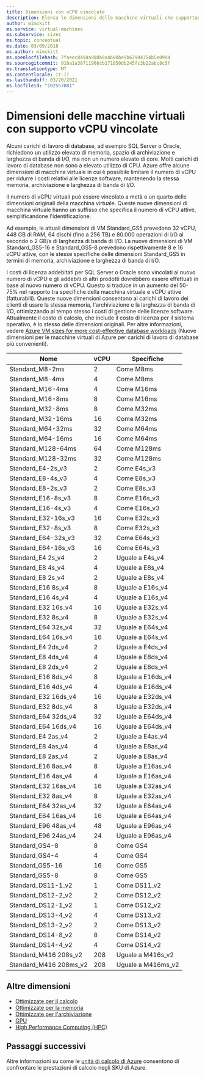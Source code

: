 ```yaml
---
title: Dimensioni con vCPU vincolate
description: Elenca le dimensioni delle macchine virtuali che supportano un numero di vCPU vincolato.
author: mimckitt
ms.service: virtual-machines
ms.subservice: sizes
ms.topic: conceptual
ms.date: 03/09/2018
ms.author: mimckitt
ms.openlocfilehash: 7faeec8494a908b9aab00be9b63904354b5e0994
ms.sourcegitcommit: 910a1a38711966cb171050db245fc3b22abc8c5f
ms.translationtype: MT
ms.contentlocale: it-IT
ms.lasthandoff: 03/20/2021
ms.locfileid: "102557081"
---
```

# <a name="constrained-vcpu-capable-vm-sizes"></a>Dimensioni delle macchine virtuali con supporto vCPU vincolate

Alcuni carichi di lavoro di database, ad esempio SQL Server o Oracle, richiedono un utilizzo elevato di memoria, spazio di archiviazione e larghezza di banda di I/O, ma non un numero elevato di core. Molti carichi di lavoro di database non sono a elevato utilizzo di CPU. Azure offre alcune dimensioni di macchina virtuale in cui è possibile limitare il numero di vCPU per ridurre i costi relativi alle licenze software, mantenendo la stessa memoria, archiviazione e larghezza di banda di I/O.

Il numero di vCPU virtuali può essere vincolato a metà o un quarto delle dimensioni originali della macchina virtuale. Queste nuove dimensioni di macchina virtuale hanno un suffisso che specifica il numero di vCPU attive, semplificandone l'identificazione.

Ad esempio, le attuali dimensioni di VM Standard_GS5 prevedono 32 vCPU, 448 GB di RAM, 64 dischi (fino a 256 TB) e 80.000 operazioni di I/O al secondo o 2 GB/s di larghezza di banda di I/O. La nuove dimensioni di VM Standard_GS5-16 e Standard_GS5-8 prevedono rispettivamente 8 e 16 vCPU attive, con le stesse specifiche delle dimensioni Standard_GS5 in termini di memoria, archiviazione e larghezza di banda di I/O.

I costi di licenza addebitati per SQL Server o Oracle sono vincolati al nuovo numero di vCPU e gli addebiti di altri prodotti dovrebbero essere effettuati in base al nuovo numero di vCPU. Questo si traduce in un aumento del 50-75% nel rapporto tra specifiche della macchina virtuale e vCPU attive (fatturabili). Queste nuove dimensioni consentono ai carichi di lavoro dei clienti di usare la stessa memoria, l'archiviazione e la larghezza di banda di I/O, ottimizzando al tempo stesso i costi di gestione delle licenze software. Attualmente il costo di calcolo, che include il costo di licenza per il sistema operativo, è lo stesso delle dimensioni originali. Per altre informazioni, vedere [Azure VM sizes for more cost-effective database workloads](https://azure.microsoft.com/blog/announcing-new-azure-vm-sizes-for-more-cost-effective-database-workloads/) (Nuove dimensioni per le macchine virtuali di Azure per carichi di lavoro di database più convenienti).


| Nome                | vCPU | Specifiche           |
|---------------------|------|-----------------|
| Standard_M8-2ms     | 2    | Come M8ms    |
| Standard_M8-4ms     | 4    | Come M8ms    |
| Standard_M16-4ms    | 4    | Come M16ms   |
| Standard_M16-8ms    | 8    | Come M16ms   |
| Standard_M32-8ms    | 8    | Come M32ms   |
| Standard_M32-16ms   | 16   | Come M32ms   |
| Standard_M64-32ms   | 32   | Come M64ms   |
| Standard_M64-16ms   | 16   | Come M64ms   |
| Standard_M128-64ms  | 64   | Come M128ms  |
| Standard_M128-32ms  | 32   | Come M128ms  |
| Standard_E4-2s_v3   | 2    | Come E4s_v3  |
| Standard_E8-4s_v3   | 4    | Come E8s_v3  |
| Standard_E8-2s_v3   | 2    | Come E8s_v3  |
| Standard_E16-8s_v3  | 8    | Come E16s_v3 |
| Standard_E16-4s_v3  | 4    | Come E16s_v3 |
| Standard_E32-16s_v3 | 16   | Come E32s_v3 |
| Standard_E32-8s_v3  | 8    | Come E32s_v3 |
| Standard_E64-32s_v3 | 32   | Come E64s_v3 |
| Standard_E64-16s_v3 | 16   | Come E64s_v3 |
| Standard_E4 2s_v4   | 2    | Uguale a E4s_v4  |
| Standard_E8 4s_v4   | 4    | Uguale a E8s_v4  |
| Standard_E8 2s_v4   | 2    | Uguale a E8s_v4  |
| Standard_E16 8s_v4  | 8    | Uguale a E16s_v4 |
| Standard_E16 4s_v4  | 4    | Uguale a E16s_v4 |
| Standard_E32 16s_v4 | 16   | Uguale a E32s_v4 |
| Standard_E32 8s_v4  | 8    | Uguale a E32s_v4 |
| Standard_E64 32s_v4 | 32   | Uguale a E64s_v4 |
| Standard_E64 16s_v4 | 16   | Uguale a E64s_v4 |
| Standard_E4 2ds_v4  | 2    | Uguale a E4ds_v4 |
| Standard_E8 4ds_v4  | 4    | Uguale a E8ds_v4 |
| Standard_E8 2ds_v4  | 2    | Uguale a E8ds_v4 |
| Standard_E16 8ds_v4 | 8    | Uguale a E16ds_v4|
| Standard_E16 4ds_v4 | 4    | Uguale a E16ds_v4|
| Standard_E32 16ds_v4| 16   | Uguale a E32ds_v4|
| Standard_E32 8ds_v4 | 8    | Uguale a E32ds_v4|
| Standard_E64 32ds_v4| 32   | Uguale a E64ds_v4|
| Standard_E64 16ds_v4| 16   | Uguale a E64ds_v4|
| Standard_E4 2as_v4  | 2    | Uguale a E4as_v4 |
| Standard_E8 4as_v4  | 4    | Uguale a E8as_v4 |
| Standard_E8 2as_v4  | 2    | Uguale a E8as_v4 |
| Standard_E16 8as_v4 | 8    | Uguale a E16as_v4|
| Standard_E16 4as_v4 | 4    | Uguale a E16as_v4|
| Standard_E32 16as_v4| 16   | Uguale a E32as_v4|
| Standard_E32 8as_v4 | 8    | Uguale a E32as_v4|
| Standard_E64 32as_v4| 32   | Uguale a E64as_v4|
| Standard_E64 16as_v4| 16   | Uguale a E64as_v4|
| Standard_E96 48as_v4| 48   | Uguale a E96as_v4|
| Standard_E96 24as_v4| 24   | Uguale a E96as_v4|
| Standard_GS4-8      | 8    | Come GS4     |
| Standard_GS4-4      | 4    | Come GS4     |
| Standard_GS5-16     | 16   | Come GS5     |
| Standard_GS5-8      | 8    | Come GS5     |
| Standard_DS11-1_v2  | 1    | Come DS11_v2 |
| Standard_DS12-2_v2  | 2    | Come DS12_v2 |
| Standard_DS12-1_v2  | 1    | Come DS12_v2 |
| Standard_DS13-4_v2  | 4    | Come DS13_v2 |
| Standard_DS13-2_v2  | 2    | Come DS13_v2 |
| Standard_DS14-8_v2  | 8    | Come DS14_v2 |
| Standard_DS14-4_v2  | 4    | Come DS14_v2 |
| Standard_M416 208s_v2 | 208    | Uguale a M416s_v2|
| Standard_M416 208ms_v2 | 208    | Uguale a M416ms_v2 |

## <a name="other-sizes"></a>Altre dimensioni
- [Ottimizzate per il calcolo](./sizes-compute.md)
- [Ottimizzate per la memoria](./sizes-memory.md)
- [Ottimizzate per l'archiviazione](./sizes-storage.md)
- [GPU](./sizes-gpu.md)
- [High Performance Computing (HPC)](./sizes-hpc.md)

## <a name="next-steps"></a>Passaggi successivi
Altre informazioni su come le [unità di calcolo di Azure](./acu.md) consentono di confrontare le prestazioni di calcolo negli SKU di Azure.
